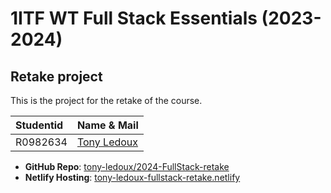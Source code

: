 # 1ITF WT Full Stack Essentials (2023-2024)

## Retake project

This is the project for the retake of the course.

|Studentid       |       Name   &     Mail                          |
|:---------------|:------------------------------------------------|  
| R0982634       | [Tony Ledoux](mailto:tony.ledoux@student.thomasmore.be)|

- **GitHub Repo**: [tony-ledoux/2024-FullStack-retake](https://github.com/Tony-Ledoux/2024-FullStack-retake.git)
- **Netlify Hosting**: [tony-ledoux-fullstack-retake.netlify](https://tony-ledoux-fullstack-retake.netlify.app/)
